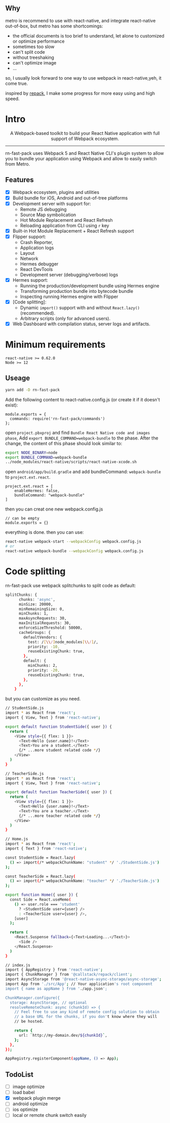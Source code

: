## Why

metro is recommend to use with react-native, and integrate react-native out-of-box, but metro has some shortcomings:

- the official documents is too brief to understand, let alone to customized or optimize performance
- sometimes too slow
- can't split code
- without treeshaking
- can't optimize image
- ...

so, I usually look forward to one way to use webpack in react-native,yeh, it come true.

inspired by [repack](https://github.com/callstack/repack), I make some progress for more easy using and high speed.

# Intro

<p align="center">
A Webpack-based toolkit to build your React Native application with full support of Webpack ecosystem.
</p>

---

rn-fast-pack uses Webpack 5 and React Native CLI's plugin system to allow you to bundle your application using Webpack and allow to easily switch from Metro.

## Features

- [x] Webpack ecosystem, plugins and utilities
- [x] Build bundle for iOS, Android and out-of-tree platforms
- [x] Development server with support for:
  - Remote JS debugging
  - Source Map symbolication
  - Hot Module Replacement and React Refresh
  - Reloading application from CLI using `r` key
- [x] Built-in Hot Module Replacement + React Refresh support
- [x] Flipper support:
  - Crash Reporter,
  - Application logs
  - Layout
  - Network
  - Hermes debugger
  - React DevTools
  - Development server (debugging/verbose) logs
- [x] Hermes support:
  - Running the production/development bundle using Hermes engine
  - Transforming production bundle into bytecode bundle
  - Inspecting running Hermes engine with Flipper
- [x] [Code splitting]:
  - Dynamic `import()` support with and without `React.lazy()` (recommended).
  - Arbitrary scripts (only for advanced users).
- [x] Web Dashboard with compilation status, server logs and artifacts.

# Minimum requirements

```
react-native >= 0.62.0
Node >= 12
```

## Useage

```sh
yarn add -D rn-fast-pack
```

Add the following content to react-native.config.js (or create it if it doesn't exist):

```
module.exports = {
  commands: require('rn-fast-pack/commands')
};
```

open `project.pbxproj` and find `Bundle React Native code and images phase`, Add `export BUNDLE_COMMAND=webpack-bundle` to the phase.
After the change, the content of this phase should look similar to:

```sh
export NODE_BINARY=node
export BUNDLE_COMMAND=webpack-bundle
../node_modules/react-native/scripts/react-native-xcode.sh
```

open `android/app/build.gradle` and add bundleCommand: `webpack-bundle` to `project.ext.react`.

```
project.ext.react = [
    enableHermes: false,
    bundleCommand: "webpack-bundle"
]
```

then you can creat one new webpack.config.js

```
// can be empty
module.exports = {}
```

everything is done. then you can use:

```sh
react-native webpack-start --webpackConfig webpack.config.js
# or
react-native webpack-bundle --webpackConfig webpack.config.js
```

# Code splitting

rn-fast-pack use webpack splitchunks to split code as default:

```sh
splitChunks: {
      chunks: 'async',
      minSize: 20000,
      minRemainingSize: 0,
      minChunks: 1,
      maxAsyncRequests: 30,
      maxInitialRequests: 30,
      enforceSizeThreshold: 50000,
      cacheGroups: {
        defaultVendors: {
          test: /[\\/]node_modules[\\/]/,
          priority: -10,
          reuseExistingChunk: true,
        },
        default: {
          minChunks: 2,
          priority: -20,
          reuseExistingChunk: true,
        },
      },
    }
```

but you can customize as you need.

```sh
// StudentSide.js
import * as React from 'react';
import { View, Text } from 'react-native';

export default function StudentSide({ user }) {
  return (
    <View style={{ flex: 1 }}>
      <Text>Hello {user.name}!</Text>
      <Text>You are a student.</Text>
      {/* ...more student related code */}
    </View>
  )
}
```

```sh
// TeacherSide.js
import * as React from 'react';
import { View, Text } from 'react-native';

export default function TeacherSide({ user }) {
  return (
    <View style={{ flex: 1 }}>
      <Text>Hello {user.name}!</Text>
      <Text>You are a teacher.</Text>
      {/* ...more teacher related code */}
    </View>
  )
}
```

```sh
// Home.js
import * as React from 'react';
import { Text } from 'react-native';

const StudentSide = React.lazy(
  () => import(/* webpackChunkName: "student" */ './StudentSide.js')
);

const TeacherSide = React.lazy(
  () => import(/* webpackChunkName: "teacher" */ './TeacherSide.js')
);

export function Home({ user }) {
  const Side = React.useMemo(
    () => user.role === 'student'
      ? <StudentSide user={user} />
      : <TeacherSize user={user} />,
    [user]
  );

  return (
    <React.Suspense fallback={<Text>Loading...</Text>}>
      <Side />
    </React.Suspense>
  )
}
```

```sh
// index.js
import { AppRegistry } from 'react-native';
import { ChunkManager } from '@callstack/repack/client';
import AsyncStorage from '@react-native-async-storage/async-storage';
import App from './src/App'; // Your application's root component
import { name as appName } from './app.json';

ChunkManager.configure({
  storage: AsyncStorage, // optional
  resolveRemoteChunk: async (chunkId) => {
    // Feel free to use any kind of remote config solution to obtain
    // a base URL for the chunks, if you don't know where they will
    // be hosted.

    return {
      url: `http://my-domain.dev/${chunkId}`,
    };
  },
});

AppRegistry.registerComponent(appName, () => App);
```

## TodoList

- [ ] image optimize
- [ ] load babel
- [x] webpack plugin merge
- [ ] android optimize
- [ ] ios optimize
- [ ] local or remote chunk switch easily
